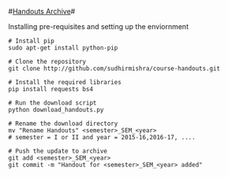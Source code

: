 #[Handouts Archive](http://sudhirmishra.github.io/course-handouts)#


Installing pre-requisites and setting up the enviornment
```
# Install pip
sudo apt-get install python-pip

# Clone the repository
git clone http://github.com/sudhirmishra/course-handouts.git

# Install the required libraries
pip install requests bs4

# Run the download script
python download_handouts.py

# Rename the download directory
mv "Rename Handouts" <semester>_SEM_<year>
# semester = I or II and year = 2015-16,2016-17, ....

# Push the update to archive
git add <semester>_SEM_<year>
git commit -m "Handout for <semester>_SEM_<year> added"
```

